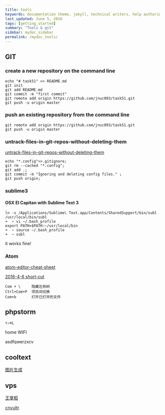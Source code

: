 ```yaml
---
title: tools
keywords: documentation theme, jekyll, technical writers, help authoring tools, hat replacements
last_updated: June 5, 2016
tags: [getting_started]
summary: "Tools & git"
sidebar: mydoc_sidebar
permalink: /mydoc_tools/
---
```



## GIT

### create a new repository on the command line

	echo "# task51" >> README.md
	git init
	git add README.md
	git commit -m "first commit"
	git remote add origin https://github.com/jnuc093/task51.git
	git push -u origin master

### push an existing repository from the command line

	git remote add origin https://github.com/jnuc093/task51.git
	git push -u origin master

### untrack-files-in-git-repos-without-deleting-them

[untrack-files-in-git-repos-without-deleting-them](http://www.arlocarreon.com/blog/git/untrack-files-in-git-repos-without-deleting-them/)

	echo "*.config">>.gitignore;
	git rm --cached "*.config";
	git add .;
	git commit -m "Ignoring and deleting config files." ;
	git push origin;

### sublime3

#### OSX El Capitan with Sublime Text 3

    ln -s /Applications/Sublime\ Text.app/Contents/SharedSupport/bin/subl /usr/local/bin/subl
    ➜  ~ vi ~/.bash_profile
    export PATH=$PATH:~/usr/local/bin
    ➜  ~ source ~/.bash_profile
    ➜  ~ subl

  it works fine!


### Atom

[atom-editor-cheat-sheet](http://sweetme.at/2014/03/10/atom-editor-cheat-sheet/)

[2016-4-6 short-cut](https://gist.github.com/chrissimpkins/5bf5686bae86b8129bee)

    Com + \     隐藏左侧树
    Ctrl+Com+P  项目间切换
    Com+b       打开已打开的文件

## phpstorm

    ⌥⇧⌘L

home WIFI

  asdfqwerzxcv

## cooltext

[图片生成](https://cooltext.com/)

## vps
[王掌柜](http://since1989.org/contact)

[cnvultr](http://www.cnvultr.com/)
